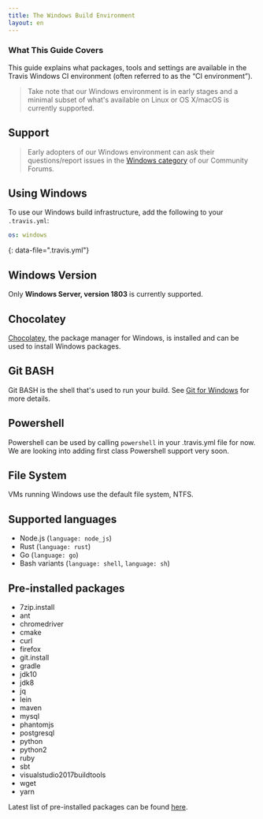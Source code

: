 ```yaml
---
title: The Windows Build Environment
layout: en
---
```


### What This Guide Covers

This guide explains what packages, tools and settings are available in the Travis Windows CI environment (often referred to as the “CI environment”).

> Take note that our Windows environment is in early stages and a minimal subset of what's available on Linux or OS X/macOS is currently supported.

## Support

> Early adopters of our Windows environment can ask their questions/report issues in the [Windows category](https://travis-ci.community/c/windows) of our Community Forums.

## Using Windows

To use our Windows build infrastructure, add the following to your `.travis.yml`:

```yaml
os: windows
```
{: data-file=".travis.yml"}

## Windows Version

Only **Windows Server, version 1803** is currently supported.

## Chocolatey

[Chocolatey](https://chocolatey.org/), the package manager for Windows, is installed and can be used to install Windows packages.

## Git BASH

Git BASH is the shell that's used to run your build. See [Git for Windows](https://gitforwindows.org/) for more details.

## Powershell

Powershell can be used by calling `powershell` in your .travis.yml file for now. We are looking into adding first class Powershell support very soon.

## File System

VMs running Windows use the default file system, NTFS.

## Supported languages
- Node.js (`language: node_js`)
- Rust (`language: rust`)
- Go (`language: go`)
- Bash variants (`language: shell`, `language: sh`)

## Pre-installed packages

- 7zip.install
- ant
- chromedriver
- cmake
- curl
- firefox
- git.install
- gradle
- jdk10
- jdk8
- jq
- lein
- maven
- mysql
- phantomjs
- postgresql
- python
- python2
- ruby
- sbt
- visualstudio2017buildtools
- wget
- yarn

Latest list of pre-installed packages can be found [here](https://github.com/travis-ci/packer-templates/blob/master/packer-assets/windows-server-2016-ci-onion-packages.txt).
